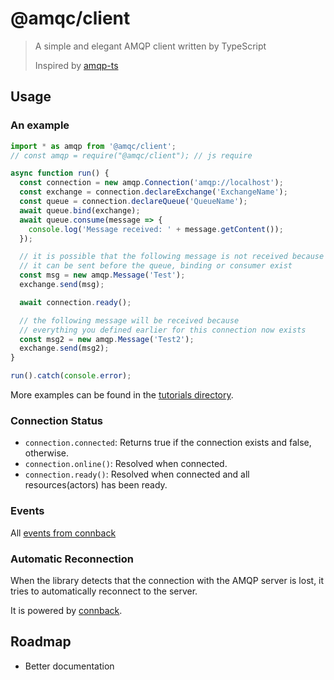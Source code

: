 # @amqc/client

> A simple and elegant AMQP client written by TypeScript
>
> Inspired by [amqp-ts](https://www.npmjs.com/package/amqp-ts)

## Usage

### An example

```ts
import * as amqp from '@amqc/client';
// const amqp = require("@amqc/client"); // js require

async function run() {
  const connection = new amqp.Connection('amqp://localhost');
  const exchange = connection.declareExchange('ExchangeName');
  const queue = connection.declareQueue('QueueName');
  await queue.bind(exchange);
  await queue.consume(message => {
    console.log('Message received: ' + message.getContent());
  });

  // it is possible that the following message is not received because
  // it can be sent before the queue, binding or consumer exist
  const msg = new amqp.Message('Test');
  exchange.send(msg);

  await connection.ready();

  // the following message will be received because
  // everything you defined earlier for this connection now exists
  const msg2 = new amqp.Message('Test2');
  exchange.send(msg2);
}

run().catch(console.error);
```

More examples can be found in the [tutorials directory](tutorials).

### Connection Status

- `connection.connected`: Returns true if the connection exists and false, otherwise.
- `connection.online()`: Resolved when connected.
- `connection.ready()`: Resolved when connected and all resources(actors) has been ready.

### Events

All
[events from connback](https://github.com/taoyuan/connback/tree/master/packages/core#connbacktconstructorconnector-connectort-options-connbackoptions)

### Automatic Reconnection

When the library detects that the connection with the AMQP server is lost, it tries to automatically reconnect to the
server.

It is powered by [connback](https://github.com/taoyuan/connback).

## Roadmap

- Better documentation
